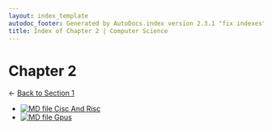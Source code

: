 ```yaml
---
layout: index_template
autodoc_footer: Generated by AutoDocs.index version 2.3.1 "fix indexes" ⓒ Starwort, 2020
title: Index of Chapter 2 | Computer Science
---
```


# **Chapter 2**

← [Back to Section 1](..)

- [![MD file](https://img.icons8.com/windows/512/03dac6/regular-document.png) Cisc And Risc](./cisc_and_risc.html)
- [![MD file](https://img.icons8.com/windows/512/03dac6/regular-document.png) Gpus](./gpus.html)
